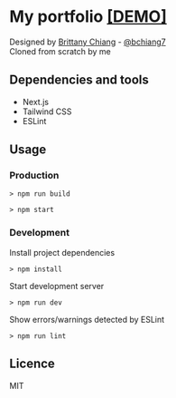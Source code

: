 # My portfolio [[DEMO]](https://lautarosoffici.vercel.app/)
Designed by [Brittany Chiang](https://brittanychiang.com) - [@bchiang7](https://github.com/bchiang7) \
Cloned from scratch by me

## Dependencies and tools
- Next.js
- Tailwind CSS
- ESLint

## Usage

### Production
```
> npm run build
```
```
> npm start
```

### Development
Install project dependencies
```
> npm install
```

Start development server
```
> npm run dev
```

Show errors/warnings detected by ESLint
```
> npm run lint
```

## Licence
MIT

